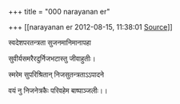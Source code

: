 +++
title = "000 narayanan er"

+++
[[narayanan er	2012-08-15, 11:38:01 [Source](https://groups.google.com/g/bvparishat/c/7CMVDmndsc0)]]



  

स्वदेशपरतन्त्रता सुजनमानिमानापहा

सुवीर्यसमरैरदुर्निजभटास्तु जीवाहुतीः।

स्मरेम सुपरिश्रितान् निजसुतन्त्रताऽऽपादने

वयं नु निजनेत्रकैः परिवहेम बाष्पाञ्जलीः।।  

  

  

